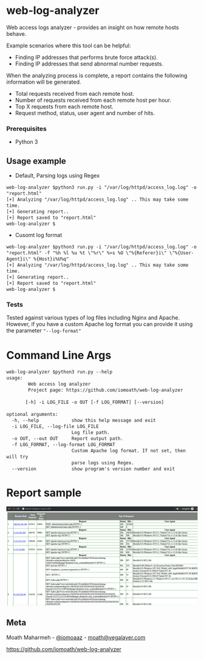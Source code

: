 # web-log-analyzer
Web access logs analyzer - provides an insight on how remote hosts behave. 

Example scenarios where this tool can be helpful:
* Finding IP addresses that performs brute force attack(s).
* Finding IP addresses that send abnormal number requests.

When the analyzing process is complete, a report contains the following information will be generated.

* Total requests received from each remote host.
* Number of requests received from each remote host per hour.
* Top X requests from each remote host.
* Request method, status, user agent and number of hits.


### Prerequisites
* Python 3

## Usage example
* Default, Parsing logs using Regex
```
web-log-analyzer $python3 run.py -i "/var/log/httpd/access_log.log" -o "report.html"
[+] Analyzing "/var/log/httpd/access_log.log" .. This may take some time.
[+] Generating report..
[+] Report saved to "report.html"
web-log-analyzer $
```
* Cusomt log format
```
web-log-analyzer $python3 run.py -i "/var/log/httpd/access_log.log" -o "report.html" -f "%h %l %u %t \"%r\" %>s %O \"%{Referer}i\" \"%{User-Agent}i\" %{Host}i%U%q"
[+] Analyzing "/var/log/httpd/access_log.log" .. This may take some time.
[+] Generating report..
[+] Report saved to "report.html"
web-log-analyzer $
```

### Tests
Tested against various types of log files including Nginx and Apache. However, if you have a custom Apache log format you can provide it using the parameter ```"--log-format"```


# Command Line Args
```
web-log-analyzer $python3 run.py --help
usage: 
        Web access log analyzer
        Project page: https://github.com/iomoath/web-log-analyzer
        
       [-h] -i LOG_FILE -o OUT [-f LOG_FORMAT] [--version]

optional arguments:
  -h, --help            show this help message and exit
  -i LOG_FILE, --log-file LOG_FILE
                        Log file path.
  -o OUT, --out OUT     Report output path.
  -f LOG_FORMAT, --log-format LOG_FORMAT
                        Custom Apache log format. If not set, then will try
                        parse logs using Regex.
  --version             show program's version number and exit
```

# Report sample
![Report_Sample](report_sample.png?raw=true "Report Sample")


## Meta
Moath Maharmeh - [@iomoaaz](https://twitter.com/iomoaaz) - moath@vegalayer.com

https://github.com/iomoath/web-log-analyzer
